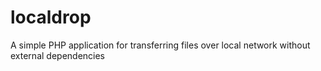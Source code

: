 # localdrop
A simple PHP application for transferring files over local network without external dependencies
